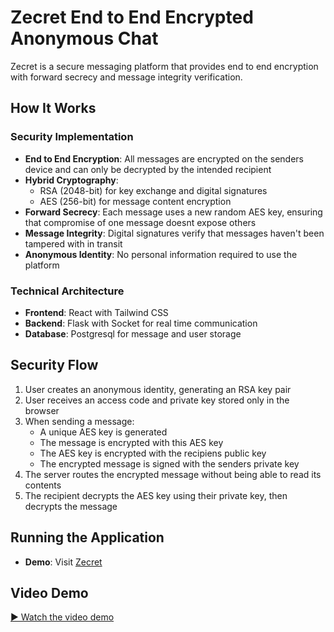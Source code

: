 # Zecret End to End Encrypted Anonymous Chat

Zecret is a secure messaging platform that provides end to end encryption with forward secrecy and message integrity verification.

## How It Works

### Security Implementation
- **End to End Encryption**: All messages are encrypted on the senders device and can only be decrypted by the intended recipient
- **Hybrid Cryptography**:
  - RSA (2048-bit) for key exchange and digital signatures
  - AES (256-bit) for message content encryption
- **Forward Secrecy**: Each message uses a new random AES key, ensuring that compromise of one message doesnt expose others
- **Message Integrity**: Digital signatures verify that messages haven't been tampered with in transit
- **Anonymous Identity**: No personal information required to use the platform

### Technical Architecture
- **Frontend**: React with Tailwind CSS
- **Backend**: Flask with Socket for real time communication
- **Database**: Postgresql for message and user storage

## Security Flow
1. User creates an anonymous identity, generating an RSA key pair
2. User receives an access code and private key stored only in the browser
3. When sending a message:
   - A unique AES key is generated
   - The message is encrypted with this AES key
   - The AES key is encrypted with the recipiens public key
   - The encrypted message is signed with the senders private key
4. The server routes the encrypted message without being able to read its contents
5. The recipient decrypts the AES key using their private key, then decrypts the message

## Running the Application
- **Demo**: Visit [Zecret](https://zecret.vercel.app)

## Video Demo

[▶️ Watch the video demo](./demo.mp4)
